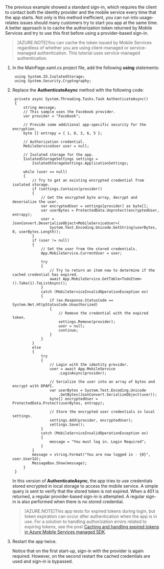 
The previous example showed a standard sign-in, which requires the client to contact both the identity provider and the mobile service every time that the app starts. Not only is this method inefficient, you can run into usage-relates issues should many customers try to start you app at the same time. A better approach is to cache the authorization token returned by Mobile Services and try to use this first before using a provider-based sign-in. 

>[AZURE.NOTE]You can cache the token issued by Mobile Services regardless of whether you are using client-managed or service-managed authentication. This tutorial uses service-managed authentication.

1. In the MainPage.xaml.cs project file, add the following **using** statements:

		using System.IO.IsolatedStorage;
		using System.Security.Cryptography;		

2. Replace the **AuthenticateAsync** method with the following code:

        private async System.Threading.Tasks.Task AuthenticateAsync()
        {
            string message;
            // This sample uses the Facebook provider.
            var provider = "Facebook";

            // Provide some additional app-specific security for the encryption.
            byte [] entropy = { 1, 8, 3, 6, 5 };

            // Authorization credential.
            MobileServiceUser user = null;

            // Isolated storage for the app.
            IsolatedStorageSettings settings =
                IsolatedStorageSettings.ApplicationSettings;

            while (user == null)
            {
                // Try to get an existing encrypted credential from isolated storage.                    
                if (settings.Contains(provider))
                {
                    // Get the encrypted byte array, decrypt and deserialize the user.
                    var encryptedUser = settings[provider] as byte[];
                    var userBytes = ProtectedData.Unprotect(encryptedUser, entropy);
                    user = JsonConvert.DeserializeObject<MobileServiceUser>(
                        System.Text.Encoding.Unicode.GetString(userBytes, 0, userBytes.Length));
                }
                if (user != null)
                {
                    // Set the user from the stored credentials.
                    App.MobileService.CurrentUser = user;

                    try
                    {
                        // Try to return an item now to determine if the cached credential has expired.
                        await App.MobileService.GetTable<TodoItem>().Take(1).ToListAsync();
                    }
                    catch (MobileServiceInvalidOperationException ex)
                    {
                        if (ex.Response.StatusCode == System.Net.HttpStatusCode.Unauthorized)
                        {
                            // Remove the credential with the expired token.
                            settings.Remove(provider);
                            user = null;
                            continue;
                        }
                    }
                }
                else
                {
                    try
                    {
                        // Login with the identity provider.
                        user = await App.MobileService
                            .LoginAsync(provider);

                        // Serialize the user into an array of bytes and encrypt with DPAPI.
                        var userBytes = System.Text.Encoding.Unicode
                            .GetBytes(JsonConvert.SerializeObject(user));
                        byte[] encryptedUser = ProtectedData.Protect(userBytes, entropy);

                        // Store the encrypted user credentials in local settings.
                        settings.Add(provider, encryptedUser);
                        settings.Save();
                    }
                    catch (MobileServiceInvalidOperationException ex)
                    {
                        message = "You must log in. Login Required";
                    }
                }
                message = string.Format("You are now logged in - {0}", user.UserId);
                MessageBox.Show(message);
            }
        }

	In this version of **AuthenticateAsync**, the app tries to use credentials stored encrypted in local storage to access the mobile service. A simple query is sent to verify that the stored token is not expired. When a 401 is returned, a regular provider-based sign-in is attempted. A regular sign-in is also performed when there is no stored credential.	

	>[AZURE.NOTE]This app tests for expired tokens during login, but token expiration can occur after authentication when the app is in use. For a solution to handling authorization errors related to expiring tokens, see the post [Caching and handling expired tokens in Azure Mobile Services managed SDK](http://blogs.msdn.com/b/carlosfigueira/archive/2014/03/13/caching-and-handling-expired-tokens-in-azure-mobile-services-managed-sdk.aspx). 
	
3. Restart the app twice.

	Notice that on the first start-up, sign-in with the provider is again required. However, on the second restart the cached credentials are used and sign-in is bypassed. 